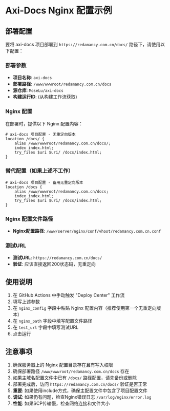 # Axi-Docs Nginx 配置示例

## 部署配置

要将 axi-docs 项目部署到 `https://redamancy.com.cn/docs/` 路径下，请使用以下配置：

### 部署参数

- **项目名称**: `axi-docs`
- **部署路径**: `/www/wwwroot/redamancy.com.cn/docs`
- **源仓库**: `MoseLu/axi-docs`
- **构建运行ID**: (从构建工作流获取)

### Nginx 配置

在部署时，提供以下 Nginx 配置内容：

```nginx
# axi-docs 项目配置 - 无重定向版本
location /docs/ {
    alias /www/wwwroot/redamancy.com.cn/docs/;
    index index.html;
    try_files $uri $uri/ /docs/index.html;
}
```

### 替代配置（如果上述不工作）

```nginx
# axi-docs 项目配置 - 备用无重定向版本
location /docs {
    alias /www/wwwroot/redamancy.com.cn/docs;
    index index.html;
    try_files $uri $uri/ /docs/index.html;
}
```

### Nginx 配置文件路径

- **Nginx配置路径**: `/www/server/nginx/conf/vhost/redamancy.com.cn.conf`

### 测试URL

- **测试URL**: `https://redamancy.com.cn/docs/`
- **验证**: 应该直接返回200状态码，无重定向

## 使用说明

1. 在 GitHub Actions 中手动触发 "Deploy Center" 工作流
2. 填写上述参数
3. 在 `nginx_config` 字段中粘贴 Nginx 配置内容（推荐使用第一个无重定向版本）
4. 在 `nginx_path` 字段中填写配置文件路径
5. 在 `test_url` 字段中填写测试URL
6. 点击运行

## 注意事项

1. 确保服务器上的 Nginx 配置目录存在且有写入权限
2. 确保部署路径 `/www/wwwroot/redamancy.com.cn/docs` 存在
3. 如果主域名配置文件中已有 `/docs/` 路径配置，请先备份或删除
4. 部署完成后，访问 `https://redamancy.com.cn/docs/` 验证是否正常
5. **重要**: 如果使用include方式，确保主配置文件中包含了项目配置文件
6. **调试**: 如果仍有问题，检查Nginx错误日志 `/var/log/nginx/error.log`
7. **性能**: 如果SCP传输慢，检查网络连接和文件大小 